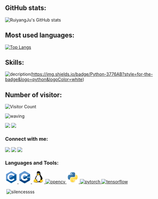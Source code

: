 ## GitHub stats:
![RuiyangJu's GitHub stats](https://github-readme-stats.vercel.app/api?username=RuiyangJu&show_icons=true&theme=tokyonight)

## Most used languages:
[![Top Langs](https://github-readme-stats.vercel.app/api/top-langs/?username=RuiyangJu)](https://github.com/RuiyangJu/github-readme-stats)

## Skills:
![decription](https://img.shields.io/badge/C%23-239120?style=for-the-badge&logo=c-sharp&logoColor=white)(https://img.shields.io/badge/Python-3776AB?style=for-the-badge&logo=python&logoColor=white)

## Number of visitor:
![Visitor Count](https://profile-counter.glitch.me/Christmas/count.svg)






![waving](https://capsule-render.vercel.app/api?type=waving&height=200&text=Peter%20Chan&fontAlign=60&fontAlignY=40&color=gradient)

[![](https://img.shields.io/badge/Homepage-blue??&style=flat-square&logo=google-chrome&logoColor=white)](https://sites.google.com/view/peter-chan/home)
[![](https://img.shields.io/badge/Google%20Scholar-%234285F4.svg?&style=flat-square&logo=google-scholar&logoColor=white)](https://scholar.google.com.tw/citations?user=VrJbmCYAAAAJ&hl=zh-TW)

<!--<h1 align="center">Hi 👋, I'm Peter Chan 😄 </h1>-->
<!--<h3 align="center">A Graduate student from National Taiwan University of Science and Technology in Taiwan.</h3>-->



<!-- 📫 How to reach me **m11002113@gapps.ntust.edu.tw**-->

<h3 align="left">Connect with me:</h3>
<p align="left">
 

<a href="https://www.facebook.com/peter5031111/" target="_blank"><img src="https://img.shields.io/badge/Facebook-white?style=plastic&logo=Facebook&logoColor=#1877F2"/></a>
<a href="https://www.linkedin.com/in/hung-tse-chan-23091a174/" target="_blank"><img src="https://img.shields.io/badge/LinkedIn-blue?style=plastic&logo=LinkedIn&logoColor=#0A66C2"/></a>
<a href="mailto:﻿m11002113@gapps.ntust.edu.tw" target="_blank"><img src="https://img.shields.io/badge/Mail-red?style=plastic&logo=Gmail&logoColor=white"/></a>
  <!--<a href="https://www.linkedin.com/in/hung-tse-chan-23091a174/" target="blank"><img align="center" src="https://img.shields.io/badge/LinkedIn-0077B5?style=for-the-badge&logo=linkedin&logoColor=white" alt="hung-tse chan" height="30" width="100" /></a>-->
</p>

<h3 align="left">Languages and Tools:</h3>
<p align="left"> <a href="https://www.cprogramming.com/" target="_blank" rel="noreferrer"> <img src="https://raw.githubusercontent.com/devicons/devicon/master/icons/c/c-original.svg" alt="c" width="40" height="40"/> </a> <a href="https://www.w3schools.com/cpp/" target="_blank" rel="noreferrer"> <img src="https://raw.githubusercontent.com/devicons/devicon/master/icons/cplusplus/cplusplus-original.svg" alt="cplusplus" width="40" height="40"/> </a> <a href="https://www.linux.org/" target="_blank" rel="noreferrer"> <img src="https://raw.githubusercontent.com/devicons/devicon/master/icons/linux/linux-original.svg" alt="linux" width="40" height="40"/> </a> <a href="https://opencv.org/" target="_blank" rel="noreferrer"> <img src="https://www.vectorlogo.zone/logos/opencv/opencv-icon.svg" alt="opencv" width="40" height="40"/> </a> <a href="https://www.python.org" target="_blank" rel="noreferrer"> <img src="https://raw.githubusercontent.com/devicons/devicon/master/icons/python/python-original.svg" alt="python" width="40" height="40"/> </a> <a href="https://pytorch.org/" target="_blank" rel="noreferrer"> <img src="https://www.vectorlogo.zone/logos/pytorch/pytorch-icon.svg" alt="pytorch" width="40" height="40"/> </a> <a href="https://www.tensorflow.org" target="_blank" rel="noreferrer"> <img src="https://www.vectorlogo.zone/logos/tensorflow/tensorflow-icon.svg" alt="tensorflow" width="40" height="40"/> </a> </p>

<p>&nbsp;<img align="center" src="https://github-readme-stats.vercel.app/api?username=silencessss&show_icons=true&locale=en" alt="silencessss" /></p>

